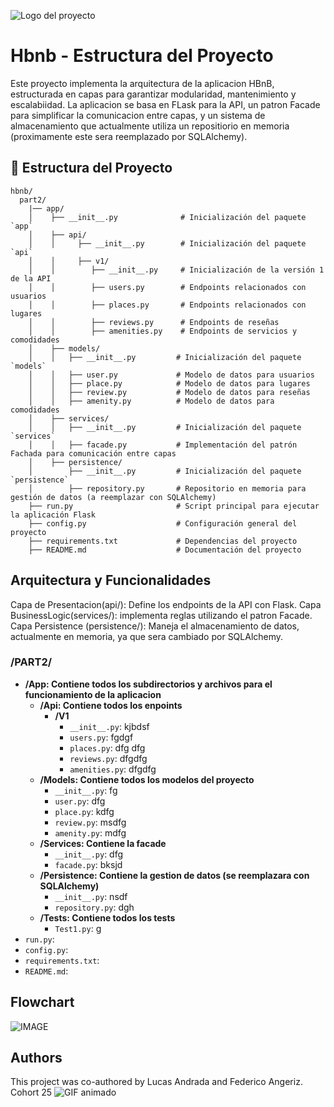 ![Logo del proyecto](https://i.imgur.com/2Pq8eWY.png)


# Hbnb - Estructura del Proyecto

Este proyecto implementa la arquitectura de la aplicacion HBnB, estructurada en capas para garantizar modularidad, mantenimiento y escalabiidad. La aplicacion se basa en FLask para la API, un patron Facade para simplificar la comunicacion entre capas, y un sistema de almacenamiento que actualmente utiliza un repositiorio en memoria (proximamente este sera reemplazado por SQLAlchemy).

## 📂 Estructura del Proyecto

```
hbnb/
  part2/
    |── app/
    │    ├── __init__.py              # Inicialización del paquete `app`
    │    ├── api/
    │    │     ├── __init__.py        # Inicialización del paquete `api`
    │    │     ├── v1/
    │    │        ├── __init__.py     # Inicialización de la versión 1 de la API
    │    │        ├── users.py        # Endpoints relacionados con usuarios
    │    │        ├── places.py       # Endpoints relacionados con lugares
    │    │        ├── reviews.py      # Endpoints de reseñas
    │    │        ├── amenities.py    # Endpoints de servicios y comodidades
    │    ├── models/
    │    │   ├── __init__.py         # Inicialización del paquete `models`
    │    │   ├── user.py             # Modelo de datos para usuarios
    │    │   ├── place.py            # Modelo de datos para lugares
    │    │   ├── review.py           # Modelo de datos para reseñas
    │    │   ├── amenity.py          # Modelo de datos para comodidades
    │    ├── services/
    │    │   ├── __init__.py         # Inicialización del paquete `services`
    │    │   ├── facade.py           # Implementación del patrón Fachada para comunicación entre capas
    │    ├── persistence/
    │        ├── __init__.py         # Inicialización del paquete `persistence`
    │        ├── repository.py       # Repositorio en memoria para gestión de datos (a reemplazar con SQLAlchemy)
    ├── run.py                       # Script principal para ejecutar la aplicación Flask
    ├── config.py                    # Configuración general del proyecto
    ├── requirements.txt             # Dependencias del proyecto
    ├── README.md                    # Documentación del proyecto
```

## Arquitectura y Funcionalidades

Capa de Presentacion(api/): Define los endpoints de la API con Flask.
Capa BusinessLogic(services/): implementa reglas utilizando el patron Facade.
Capa Persistence (persistence/): Maneja el almacenamiento de datos, actualmente en memoria, ya que sera cambiado por SQLAlchemy.


### /PART2/

- **/App: Contiene todos los subdirectorios y archivos para el funcionamiento de la aplicacion**
  - **/Api: Contiene todos los enpoints**
    - **/V1**
      - `__init__.py`: kjbdsf
      - `users.py`: fgdgf 
      - `places.py`: dfg dfg 
      - `reviews.py`: dfgdfg
      - `amenities.py`: dfgdfg
  - **/Models: Contiene todos los modelos del proyecto**
    - `__init__.py`: fg
    - `user.py`: dfg
    - `place.py`: kdfg
    - `review.py`: msdfg
    - `amenity.py`: mdfg
  - **/Services: Contiene la facade**
    - `__init__.py`: dfg
    - `facade.py`: bksjd
  - **/Persistence: Contiene la gestion de datos (se reemplazara con SQLAlchemy)**
    - `__init__.py`: nsdf
    - `repository.py`: dgh
  - **/Tests: Contiene todos los tests**
    - `Test1.py`: g
- `run.py`:
- `config.py`:
- `requirements.txt`:
- `README.md`: 

## Flowchart

![IMAGE](https://i.imgur.com/7ch2DTL.png)

## Authors

This project was co-authored by Lucas Andrada and Federico Angeriz. Cohort 25 ![GIF animado](https://media4.giphy.com/media/v1.Y2lkPTc5MGI3NjExdWJ1dG0xNGp5cHcxNWVlaXdyeTY2OGJycGhiZHA0OWlucTlyeXU2YSZlcD12MV9pbnRlcm5hbF9naWZfYnlfaWQmY3Q9cw/V6FfiRnRLpF0uarooy/giphy.gif)
